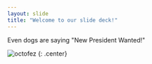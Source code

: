```yaml
---
layout: slide
title: "Welcome to our slide deck!"
---
```


Even dogs are saying "New President Wanted!"

![octofez](https://octodex.github.com/images/octofez.png)
{: .center}

